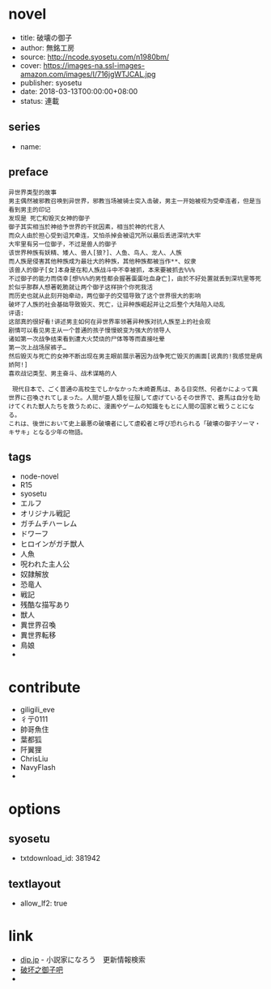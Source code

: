 # novel

- title: 破壊の御子
- author: 無銘工房
- source: http://ncode.syosetu.com/n1980bm/
- cover: https://images-na.ssl-images-amazon.com/images/I/716jgWTJCAL.jpg
- publisher: syosetu
- date: 2018-03-13T00:00:00+08:00
- status: 連載

## series

- name:

## preface


```
异世界类型的故事
男主偶然被邪教召唤到异世界，邪教当场被骑士突入击破，男主一开始被视为受牵连者，但是当看到男主的印记
发现是 死亡和毁灭女神的御子
御子其实相当於神给予世界的干扰因素，相当於神的代言人
而众人由於担心受到诅咒牵连，又怕杀掉会被诅咒所以最后丢进深坑大牢
大牢里有另一位御子，不过是兽人的御子
该世界种族有妖精、矮人、兽人[狼?]、人鱼、鸟人、龙人、人族
而人族是侵害其他种族成为最壮大的种族，其他种族都被当作**、奴隶
该兽人的御子[女]本身是在和人族战斗中不幸被抓，本来要被抓去%%%
不过御子的能力而侥幸[想%%%的男性都会握著蛋蛋吐血身亡]，由於不好处置就丢到深坑里等死
於似乎那群人想著乾脆就让两个御子这样拚个你死我活
而历史也就从此刻开始牵动，两位御子的交错导致了这个世界很大的影响
破坏了人族的社会基础导致毁灭、死亡，让异种族崛起并让之后整个大陆陷入动乱
评语:
这部真的很好看!讲述男主如何在异世界率领著异种族对抗人族至上的社会观
剧情可以看见男主从一个普通的孩子慢慢蜕变为强大的领导人
诸如第一次战争结束看到遭大火焚烧的尸体等等而直接吐晕
第一次上战场尿裤子…
然后毁灭与死亡的女神不断出现在男主眼前展示著因为战争死亡毁灭的画面[说真的!我感觉是病娇阿!]
喜欢战记类型、男主奋斗、战术谋略的人

 現代日本で、ごく普通の高校生でしかなかった木崎蒼馬は、ある日突然、何者かによって異世界に召喚されてしまった。人間が亜人類を征服して虐げているその世界で、蒼馬は自分を助けてくれた獣人たちを救うために、漫画やゲームの知識をもとに人間の国家と戦うことになる。
これは、後世において史上最悪の破壊者にして虐殺者と呼び恐れられる「破壊の御子ソーマ・キサキ」となる少年の物語。
```

## tags

- node-novel
- R15
- syosetu
- エルフ
- オリジナル戦記
- ガチムチハーレム
- ドワーフ
- ヒロインがガチ獣人
- 人魚
- 呪われた主人公
- 奴隷解放
- 恐竜人
- 戦記
- 残酷な描写あり
- 獣人
- 異世界召喚
- 異世界転移
- 鳥娘
- 

# contribute

- giligili_eve
- 彳亍0111
- 帥哥魚住
- 葉都狐
- 阡翼狸
- ChrisLiu
- NavyFlash
- 

# options

## syosetu

- txtdownload_id: 381942

## textlayout

- allow_lf2: true

# link

- [dip.jp](https://narou.dip.jp/search.php?text=n1980bm&novel=all&genre=all&new_genre=all&length=0&down=0&up=100) - 小説家になろう　更新情報検索
- [破坏之御子吧](https://tieba.baidu.com/f?kw=%E7%A0%B4%E5%9D%8F%E4%B9%8B%E5%BE%A1%E5%AD%90&ie=utf-8 "")
- 


